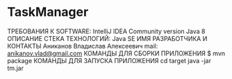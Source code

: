 # TaskManager
ТРЕБОВАНИЯ К SOFTWARE:
IntelliJ IDEA Community version
Java 8
ОПИСАНИЕ СТЕКА ТЕХНОЛОГИЙ:
Java SE
ИМЯ РАЗРАБОТЧИКА И КОНТАКТЫ
Аниканов Владислав Алексеевич
mail: anikanov.vlad@gmail.com
КОМАНДЫ ДЛЯ СБОРКИ ПРИЛОЖЕНИЯ
$ mvn package
КОМАНДЫ ДЛЯ ЗАПУСКА ПРИЛОЖЕНИЯ
cd target
java -jar tm.jar
